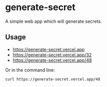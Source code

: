 # generate-secret

A simple web app which will generate secrets.

## Usage

- https://generate-secret.vercel.app
- https://generate-secret.vercel.app/32
- https://generate-secret.vercel.app/48

Or in the command line:

```bash
curl https://generate-secret.vercel.app/48
```
